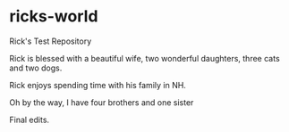 # ricks-world
Rick's Test Repository


Rick is blessed with a beautiful wife, two wonderful daughters, three cats and two dogs.

Rick enjoys spending time with his family in NH. 

Oh by the way, I have four brothers and one sister

Final edits.
